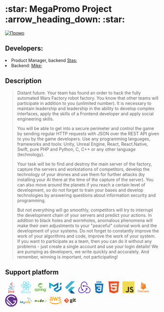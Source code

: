 <h1>:star: MegaPromo Project :arrow_heading_down:	 :star:	</h1>

[![Промо](https://hips.hearstapps.com/digitalspyuk.cdnds.net/16/36/1473073485-deadpool-shock-hands-to-face.gif)](https://www.youtube.com/watch?v=LX4IHfWa4z0)

<h2>Developers:</h2>
<li>Product Manager, backend <a href="https://github.com/black6berry" target="_blank">Stas</a>;</li>
<li>Backend: <a href="https://github.com/black6berry" target="_blank">Mike</a>;</li>

<h2>Description</h2>

> Distant future. Your team has found an order to hack the fully automated Wars Factory robot factory. You know that other teams will participate in addition to you (unlimited number). It is necessary to maintain leadership and leadership in the ability to develop complex interfaces, apply the skills of a Frontend developer and apply social engineering skills.
> 
> You will be able to get into a secure perimeter and control the game by sending regular HTTP requests with JSON over the REST API given to you by the game developers. Use any programming languages, frameworks and tools: Unity, Unreal Engine, React, React.Native, Swift, pure PHP and Python, C, C++ or any other language (technology).
>
> Your task will be to find and destroy the main server of the factory, capture the servers and workstations of competitors, develop the technology of your drones and use them for further attacks (by installing your AI there at the time of the capture of the server). You can also move around the planets if you reach a certain level of development, so do not forget to train your bases and develop technologies by answering questions about information security and programming.
>
> But not everything will go smoothly, competitors will try to interrupt the development chain of your servers and predict your actions. In addition to black holes and wormholes, anomalous phenomena will make their own adjustments to your "peaceful" colonial work and the development of your systems. Do not forget to constantly improve the work of your algorithms and code, improve the work of your system. If you want to participate as a team, then you can do it without any problems - just create a single account and use your login details! We are pumping as developers, we write quickly and accurately. And remember, winning is important, not participating!

<h2>Support platform</h2>
<div>
  <img src="https://github.com/devicons/devicon/blob/master/icons/java/java-original-wordmark.svg" title="Java" alt="Java" width="40" height="40"/>&nbsp;
  <img src="https://github.com/devicons/devicon/blob/master/icons/react/react-original-wordmark.svg" title="React" alt="React" width="40" height="40"/>&nbsp;
  <img src="https://github.com/devicons/devicon/blob/master/icons/spring/spring-original-wordmark.svg" title="Spring" alt="Spring" width="40" height="40"/>&nbsp;
  <img src="https://github.com/devicons/devicon/blob/master/icons/materialui/materialui-original.svg" title="Material UI" alt="Material UI" width="40" height="40"/>&nbsp;
  <img src="https://github.com/devicons/devicon/blob/master/icons/flutter/flutter-original.svg" title="Flutter" alt="Flutter" width="40" height="40"/>&nbsp;
  <img src="https://github.com/devicons/devicon/blob/master/icons/redux/redux-original.svg" title="Redux" alt="Redux " width="40" height="40"/>&nbsp;
  <img src="https://github.com/devicons/devicon/blob/master/icons/css3/css3-plain-wordmark.svg"  title="CSS3" alt="CSS" width="40" height="40"/>&nbsp;
  <img src="https://github.com/devicons/devicon/blob/master/icons/html5/html5-original.svg" title="HTML5" alt="HTML" width="40" height="40"/>&nbsp;
  <img src="https://github.com/devicons/devicon/blob/master/icons/javascript/javascript-original.svg" title="JavaScript" alt="JavaScript" width="40" height="40"/>&nbsp;
  <img src="https://github.com/devicons/devicon/blob/master/icons/firebase/firebase-plain-wordmark.svg" title="Firebase" alt="Firebase" width="40" height="40"/>&nbsp;
  <img src="https://github.com/devicons/devicon/blob/master/icons/gatsby/gatsby-original.svg" title="Gatsby"  alt="Gatsby" width="40" height="40"/>&nbsp;
  <img src="https://github.com/devicons/devicon/blob/master/icons/mysql/mysql-original-wordmark.svg" title="MySQL"  alt="MySQL" width="40" height="40"/>&nbsp;
  <img src="https://github.com/devicons/devicon/blob/master/icons/nodejs/nodejs-original-wordmark.svg" title="NodeJS" alt="NodeJS" width="40" height="40"/>&nbsp;
  <img src="https://github.com/devicons/devicon/blob/master/icons/amazonwebservices/amazonwebservices-plain-wordmark.svg" title="AWS" alt="AWS" width="40" height="40"/>&nbsp;
  <img src="https://github.com/devicons/devicon/blob/master/icons/git/git-original-wordmark.svg" title="Git" **alt="Git" width="40" height="40"/>
</div>
